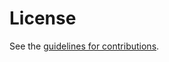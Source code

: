 # License

See the
[guidelines for contributions](https://github.com/tplooker/draft-ietf-cose-cwt-claims-in-headers/blob/main/CONTRIBUTING.md).
